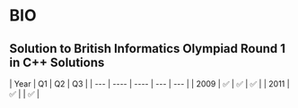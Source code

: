 # BIO
Solution to British Informatics Olympiad Round 1 in C++
Solutions
-----

| Year | Q1 | Q2 | Q3 | 
| --- | ---- | ---- | --- | --- |
| 2009 | ✅ | ✅ | ✅ | 
| 2011 | ✅ |   | ✅ | 
